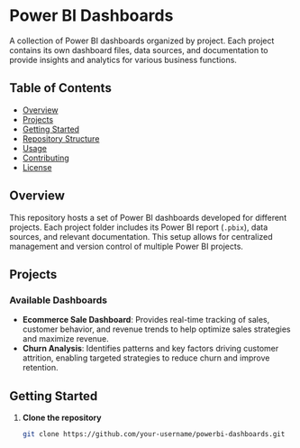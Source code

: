 # Power BI Dashboards

A collection of Power BI dashboards organized by project. Each project contains its own dashboard files, data sources, and documentation to provide insights and analytics for various business functions.

## Table of Contents

- [Overview](#overview)
- [Projects](#projects)
- [Getting Started](#getting-started)
- [Repository Structure](#repository-structure)
- [Usage](#usage)
- [Contributing](#contributing)
- [License](#license)

## Overview

This repository hosts a set of Power BI dashboards developed for different projects. Each project folder includes its Power BI report (`.pbix`), data sources, and relevant documentation. This setup allows for centralized management and version control of multiple Power BI projects.

## Projects

### Available Dashboards

- **Ecommerce Sale Dashboard**: Provides real-time tracking of sales, customer behavior, and revenue trends to help optimize sales strategies and maximize revenue.
- **Churn Analysis**: Identifies patterns and key factors driving customer attrition, enabling targeted strategies to reduce churn and improve retention.

## Getting Started

1. **Clone the repository**
   ```bash
   git clone https://github.com/your-username/powerbi-dashboards.git
